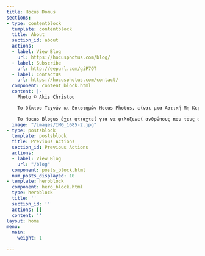 ```yaml
---
title: Hocus Domus
sections:
- type: contentblock
  template: contentblock
  title: About
  section_id: about
  actions:
  - label: View Blog
    url: https://hocusphotus.com/blog/
  - label: Subscribe
    url: http://eepurl.com/giP7OT
  - label: ContactUs
    url: https://hocusphotus.com/contact/
  component: content_block.html
  content: |-
    Photo © Akis Christou

    Το δίκτυο Τεχνών κι Επιστημών Hocus Photus, είναι μια Αστική Μη Κερδοσκοπική Εταιρία που ιδρύθηκε το 2019, με στόχο να συνενώσει καλλιτέχνες και επιστήμονες, επαγγελματίες και ερασιτέχνες απ’ όλο τον κόσμο σε δράσεις κοινές, ώστε να συνεργαστούν ανταλλάσσοντας τη Γνώση και την Τέχνη τους με στόχο τη διαμόρφωση κοινών έργων. Παρά τις αντίξοες συνθήκες λόγω της πανδημίας covid-19 και τις διδοχικές ακυρώσεις των δράσεων που είχαν οργανωθεί για το 2020, το δίκτυο Hocus Photus κατάφερε να συνδέσει διαδικτυακά σε δράσεις κοινές, ανθρώπους από διάφορες πόλεις της Ελλάδας και της Ευρώπης.

    Το Hocus Blogus έχει φτιαχτεί για να φιλοξενεί ανθρώπους που τους αρέσει να μοιράζονται και να δημιουργούν απο κοινού. Είναι ένα ανεξάρτητο βήμα για την παρουσίαση των έργων που παράγονται συμμετοχικά, ακολουθώντας τις διαφορετικές, κατά καιρούς, δράσεις που προτείνει το δίκτυο Hocus Photus. Στις δράσεις αυτές, μπορεί να δηλώσει συμμετοχή καθένας, ανεξάρτητα από την ηλικία, το φύλλο, τη φυλή και το επάγγελμα, στέλνοντας μας απλά ένα e-mail με την εκδήλωση ενδιαφέροντος του.
  image: "/images/IMG_1685-2.jpg"
- type: postsblock
  template: postsblock
  title: Previous Actions
  section_id: Previous Actions
  actions:
  - label: View Blog
    url: "/blog"
  component: posts_block.html
  num_posts_displayed: 10
- template: heroblock
  component: hero_block.html
  type: heroblock
  title: ''
  section_id: ''
  actions: []
  content: ''
layout: home
menu:
  main:
    weight: 1

---
```


